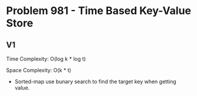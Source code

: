 # Problem 981 - Time Based Key-Value Store

## V1

Time Complexity: O(log k * log t)

Space Complexity: O(k * t)

- Sorted-map use bunary search to find the target key when getting value.
